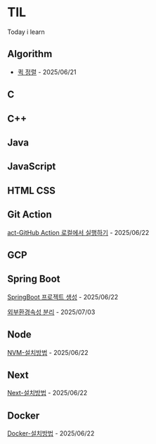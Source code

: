 # TIL
Today i learn


## Algorithm
- [퀵 정렬](https://github.com/ljh3648/TIL/blob/main/Algorithm/sort/quick-sort.md) - 2025/06/21

## C

## C++

## Java

## JavaScript

## HTML CSS

## Git Action
[act-GitHub Action 로컬에서 실행하기](https://github.com/ljh3648/TIL/blob/main/GitHubAction/act.md) - 2025/06/22


## GCP

## Spring Boot
[SpringBoot 프로젝트 생성](https://github.com/ljh3648/TIL/blob/main/SpringBoot/SpringBoot-initalizr.md) - 2025/06/22

[외부환경속성 분리](https://github.com/ljh3648/TIL/blob/main/SpringBoot/application-properties.md) - 2025/07/03

## Node
[NVM-설치방법](https://github.com/ljh3648/TIL/blob/main/Node/NVM-install.md) - 2025/06/22


## Next
[Next-설치방법](https://github.com/ljh3648/TIL/blob/main/Next/Next-install.md) - 2025/06/22


## Docker
[Docker-설치방법](https://github.com/ljh3648/TIL/blob/main/Docker/Docker-install.md) - 2025/06/22
